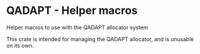 # QADAPT - Helper macros

Helper macros to use with the QADAPT allocator system

This crate is intended for managing the QADAPT allocator,
and is unusable on its own.